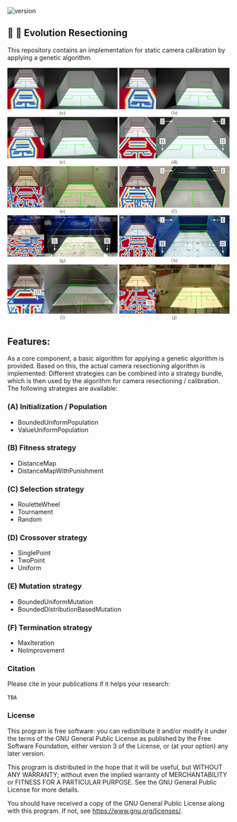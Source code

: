 ![version](https://img.shields.io/badge/version-v1.4.2-informational?style=for-the-badge)

## 🎥 🧬 Evolution Resectioning

This repository contains an implementation for static camera calibration by applying a genetic algorithm.

![](images/results.png)

## Features:

As a core component, a basic algorithm for applying a genetic algorithm is provided. Based on this, the actual camera resectioning algorithm is implemented: Different strategies can be combined into a strategy bundle, which is then used by the algorithm for camera resectioning / calibration. The following strategies are available:

### (A) Initialization / Population

-   BoundedUniformPopulation
-   ValueUniformPopulation

### (B) Fitness strategy

-   DistanceMap
-   DistanceMapWithPunishment

### (C) Selection strategy

-   RouletteWheel
-   Tournament
-   Random

### (D) Crossover strategy

-   SinglePoint
-   TwoPoint
-   Uniform

### (E) Mutation strategy

-   BoundedUniformMutation
-   BoundedDistributionBasedMutation

### (F) Termination strategy

-   MaxIteration
-   NoImprovement

### Citation

Please cite in your publications if it helps your research:

    TBA

### License

This program is free software: you can redistribute it and/or modify
it under the terms of the GNU General Public License as published by
the Free Software Foundation, either version 3 of the License, or
(at your option) any later version.

This program is distributed in the hope that it will be useful,
but WITHOUT ANY WARRANTY; without even the implied warranty of
MERCHANTABILITY or FITNESS FOR A PARTICULAR PURPOSE. See the
GNU General Public License for more details.

You should have received a copy of the GNU General Public License
along with this program. If not, see <https://www.gnu.org/licenses/>.
